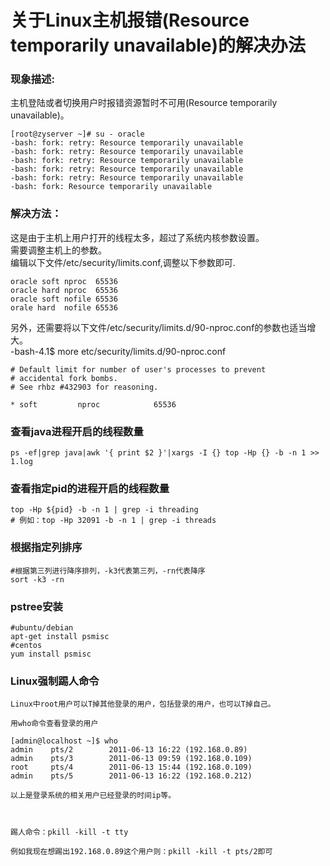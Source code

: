 # 关于Linux主机报错(Resource temporarily unavailable)的解决办法  

### 现象描述:  
主机登陆或者切换用户时报错资源暂时不可用(Resource temporarily unavailable)。 
``` 
[root@zyserver ~]# su - oracle  
-bash: fork: retry: Resource temporarily unavailable  
-bash: fork: retry: Resource temporarily unavailable  
-bash: fork: retry: Resource temporarily unavailable  
-bash: fork: retry: Resource temporarily unavailable  
-bash: fork: retry: Resource temporarily unavailable  
-bash: fork: Resource temporarily unavailable  
```

### 解决方法：  
这是由于主机上用户打开的线程太多，超过了系统内核参数设置。   
需要调整主机上的参数。  
编辑以下文件/etc/security/limits.conf,调整以下参数即可.  

```
oracle soft nproc  65536  
oracle hard nproc  65536  
oracle soft nofile 65536  
orale hard  nofile 65536  
```

另外，还需要将以下文件/etc/security/limits.d/90-nproc.conf的参数也适当增大。  
-bash-4.1$ more etc/security/limits.d/90-nproc.conf  
```
# Default limit for number of user's processes to prevent
# accidental fork bombs.
# See rhbz #432903 for reasoning.

* soft         nproc            65536
```  
### 查看java进程开启的线程数量  
`ps -ef|grep java|awk '{ print $2 }'|xargs -I {} top -Hp {} -b -n 1 >> 1.log`  

### 查看指定pid的进程开启的线程数量  
```
top -Hp ${pid} -b -n 1 | grep -i threading  
# 例如：top -Hp 32091 -b -n 1 | grep -i threads  
```  
### 根据指定列排序 
 
```
#根据第三列进行降序排列，-k3代表第三列，-rn代表降序
sort -k3 -rn
```  
### pstree安装  
```
#ubuntu/debian
apt-get install psmisc
#centos
yum install psmisc  
```  
### Linux强制踢人命令  
```
Linux中root用户可以T掉其他登录的用户，包括登录的用户，也可以T掉自己。

用who命令查看登录的用户

[admin@localhost ~]$ who
admin    pts/2        2011-06-13 16:22 (192.168.0.89)
admin    pts/3        2011-06-13 09:59 (192.168.0.109)
root     pts/4        2011-06-13 15:44 (192.168.0.109)
admin    pts/5        2011-06-13 16:22 (192.168.0.212)

以上是登录系统的相关用户已经登录的时间ip等。



踢人命令：pkill -kill -t tty

例如我现在想踢出192.168.0.89这个用户则：pkill -kill -t pts/2即可
```  

